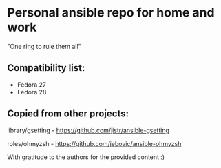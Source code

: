 # Personal ansible repo for home and work
"One ring to rule them all"

## Compatibility list:
- Fedora 27
- Fedora 28

## Copied from other projects:

library/gsetting - https://github.com/jistr/ansible-gsetting

roles/ohmyzsh - https://github.com/jebovic/ansible-ohmyzsh

With gratitude to the authors for the provided content :)
